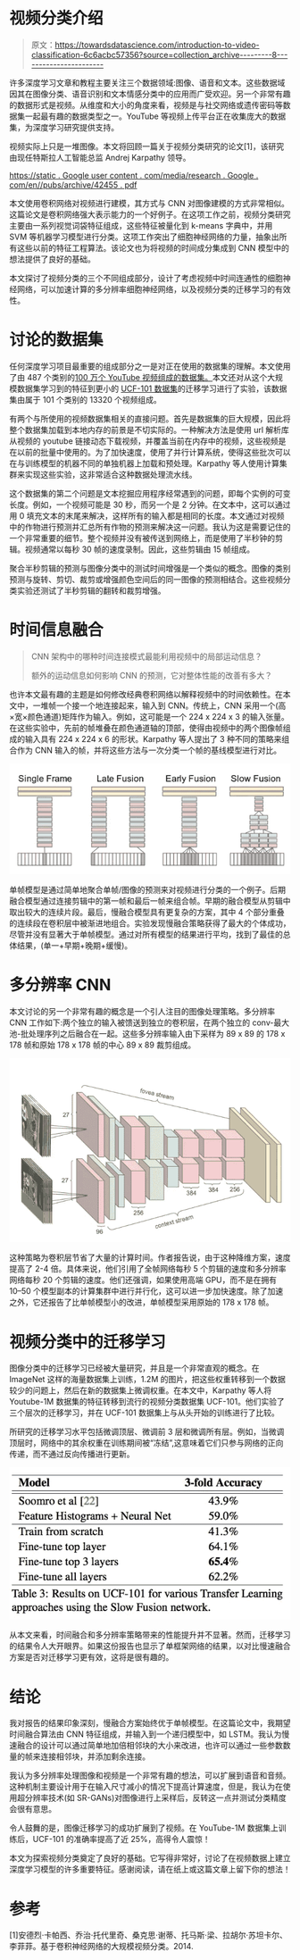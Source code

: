 # 视频分类介绍

> 原文：<https://towardsdatascience.com/introduction-to-video-classification-6c6acbc57356?source=collection_archive---------8----------------------->

许多深度学习文章和教程主要关注三个数据领域:图像、语音和文本。这些数据域因其在图像分类、语音识别和文本情感分类中的应用而广受欢迎。另一个非常有趣的数据形式是视频。从维度和大小的角度来看，视频是与社交网络或遗传密码等数据集一起最有趣的数据类型之一。YouTube 等视频上传平台正在收集庞大的数据集，为深度学习研究提供支持。

视频实际上只是一堆图像。本文将回顾一篇关于视频分类研究的论文[1]，该研究由现任特斯拉人工智能总监 Andrej Karpathy 领导。

[https://static . Google user content . com/media/research . Google . com/en//pubs/archive/42455 . pdf](https://static.googleusercontent.com/media/research.google.com/en//pubs/archive/42455.pdf)

本文使用卷积网络对视频进行建模，其方式与 CNN 对图像建模的方式非常相似。这篇论文是卷积网络强大表示能力的一个好例子。在这项工作之前，视频分类研究主要由一系列视觉词袋特征组成，这些特征被量化到 k-means 字典中，并用 SVM 等机器学习模型进行分类。这项工作突出了细胞神经网络的力量，抽象出所有这些以前的特征工程算法。该论文也为将视频的时间成分集成到 CNN 模型中的想法提供了良好的基础。

本文探讨了视频分类的三个不同组成部分，设计了考虑视频中时间连通性的细胞神经网络，可以加速计算的多分辨率细胞神经网络，以及视频分类的迁移学习的有效性。

# 讨论的数据集

任何深度学习项目最重要的组成部分之一是对正在使用的数据集的理解。本文使用了由 487 个类别的[100 万个 YouTube 视频组成的数据集。](https://cs.stanford.edu/people/karpathy/deepvideo/)本文还对从这个大规模数据集学习到的特征到更小的 [UCF-101 数据集](http://crcv.ucf.edu/data/UCF101.php)的迁移学习进行了实验，该数据集由属于 101 个类别的 13320 个视频组成。

有两个与所使用的视频数据集相关的直接问题。首先是数据集的巨大规模，因此将整个数据集加载到本地内存的前景是不切实际的。一种解决方法是使用 url 解析库从视频的 youtube 链接动态下载视频，并覆盖当前在内存中的视频，这些视频是在以前的批量中使用的。为了加快速度，使用了并行计算系统，使得这些批次可以在与训练模型的机器不同的单独机器上加载和预处理。Karpathy 等人使用计算集群来实现这些实验，这非常适合这种数据处理流水线。

这个数据集的第二个问题是文本挖掘应用程序经常遇到的问题，即每个实例的可变长度。例如，一个视频可能是 30 秒，而另一个是 2 分钟。在文本中，这可以通过用 0 填充文本的末尾来解决，这样所有的输入都是相同的长度。本文通过对视频中的作物进行预测并汇总所有作物的预测来解决这一问题。我认为这是需要记住的一个非常重要的细节。整个视频并没有被传送到网络上，而是使用了半秒钟的剪辑。视频通常以每秒 30 帧的速度录制。因此，这些剪辑由 15 帧组成。

聚合半秒剪辑的预测与图像分类中的测试时间增强是一个类似的概念。图像的类别预测与旋转、剪切、裁剪或增强颜色空间后的同一图像的预测相结合。这些视频分类实验还测试了半秒剪辑的翻转和裁剪增强。

# 时间信息融合

> CNN 架构中的哪种时间连接模式最能利用视频中的局部运动信息？
> 
> 额外的运动信息如何影响 CNN 的预测，它对整体性能的改善有多大？

也许本文最有趣的主题是如何修改经典卷积网络以解释视频中的时间依赖性。在本文中，一堆帧一个接一个地连接起来，输入到 CNN。传统上，CNN 采用一个(高×宽×颜色通道)矩阵作为输入。例如，这可能是一个 224 x 224 x 3 的输入张量。在这些实验中，先前的帧堆叠在颜色通道轴的顶部，使得由视频中的两个图像帧组成的输入具有 224 x 224 x 6 的形状。Karpathy 等人提出了 3 种不同的策略来组合作为 CNN 输入的帧，并将这些方法与一次分类一个帧的基线模型进行对比。

![](img/9eaa7af3b6c9261723943647cb41953f.png)

单帧模型是通过简单地聚合单帧/图像的预测来对视频进行分类的一个例子。后期融合模型通过连接剪辑中的第一帧和最后一帧来组合帧。早期的融合模型从剪辑中取出较大的连续片段。最后，慢融合模型具有更复杂的方案，其中 4 个部分重叠的连续段在卷积层中被渐进地组合。实验发现慢融合策略获得了最大的个体成功，尽管并没有显著大于单帧模型。通过对所有模型的结果进行平均，找到了最佳的总体结果，(单一+早期+晚期+缓慢)。

# **多分辨率 CNN**

本文讨论的另一个非常有趣的概念是一个引人注目的图像处理策略。多分辨率 CNN 工作如下:两个独立的输入被馈送到独立的卷积层，在两个独立的 conv-最大池-批处理序列之后融合在一起。这些多分辨率输入由下采样为 89 x 89 的 178 x 178 帧和原始 178 x 178 帧的中心 89 x 89 裁剪组成。

![](img/6ffea2686fc1236d9561c9c40128715f.png)

这种策略为卷积层节省了大量的计算时间。作者报告说，由于这种降维方案，速度提高了 2-4 倍。具体来说，他们引用了全帧网络每秒 5 个剪辑的速度和多分辨率网络每秒 20 个剪辑的速度。他们还强调，如果使用高端 GPU，而不是在拥有 10–50 个模型副本的计算集群中进行并行化，这可以进一步加快速度。除了加速之外，它还报告了比单帧模型小的改进，单帧模型采用原始的 178 x 178 帧。

# **视频分类中的迁移学习**

图像分类中的迁移学习已经被大量研究，并且是一个非常直观的概念。在 ImageNet 这样的海量数据集上训练，1.2M 的图片，把这些权重转移到一个数据较少的问题上，然后在新的数据集上微调权重。在本文中，Karpathy 等人将 Youtube-1M 数据集的特征转移到流行的视频分类数据集 UCF-101。他们实验了三个层次的迁移学习，并在 UCF-101 数据集上与从头开始的训练进行了比较。

所研究的迁移学习水平包括微调顶层、微调前 3 层和微调所有层。例如，当微调顶层时，网络中的其余权重在训练期间被“冻结”,这意味着它们只参与网络的正向传递，而不通过反向传播进行更新。

![](img/9d4f9ceeea5ff428de2dddc5cda24a23.png)

从本文来看，时间融合和多分辨率策略带来的性能提升并不显著。然而，迁移学习的结果令人大开眼界。如果这份报告也显示了单框架网络的结果，以对比慢速融合方案是否对迁移学习更有效，这将是很有趣的。

# **结论**

我对报告的结果印象深刻，慢融合方案始终优于单帧模型。在这篇论文中，我期望时间融合算法由 CNN 特征组成，并输入到一个递归模型中，如 LSTM。我认为慢速融合的设计可以通过简单地加倍相邻块的大小来改进，也许可以通过一些参数数量的帧来连接相邻块，并添加剩余连接。

我认为多分辨率处理图像和视频是一个非常有趣的想法，可以扩展到语音和音频。这种机制主要设计用于在输入尺寸减小的情况下提高计算速度，但是，我认为在使用超分辨率技术(如 SR-GANs)对图像进行上采样后，反转这一点并测试分类精度会很有意思。

令人鼓舞的是，图像迁移学习的成功扩展到了视频。在 YouTube-1M 数据集上训练后，UCF-101 的准确率提高了近 25%，高得令人震惊！

本文为探索视频分类奠定了良好的基础。它写得非常好，讨论了在视频数据上建立深度学习模型的许多重要特征。感谢阅读，请在纸上或这篇文章上留下你的想法！

# **参考**

[1]安德烈·卡帕西、乔治·托代里奇、桑克思·谢蒂、托马斯·梁、拉胡尔·苏坦卡尔、李菲菲。基于卷积神经网络的大规模视频分类。2014.